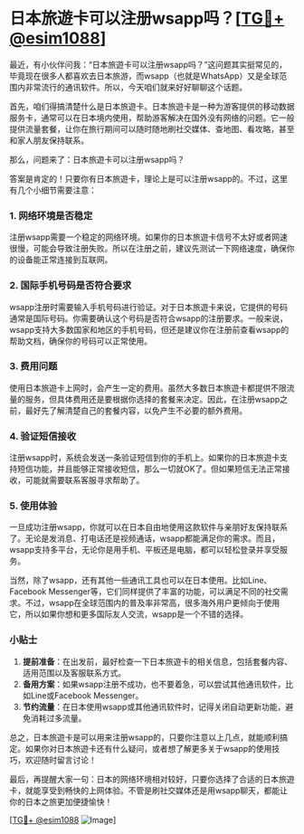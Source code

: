 # 日本旅遊卡可以注册wsapp吗？[[TG💪+ @esim1088](https://t.me/s/esim1088)]

最近，有小伙伴问我：“日本旅遊卡可以注册wsapp吗？”这问题其实挺常见的，毕竟现在很多人都喜欢去日本旅游，而wsapp（也就是WhatsApp）又是全球范围内非常流行的通讯软件。所以，今天咱们就来好好聊聊这个话题。

首先，咱们得搞清楚什么是日本旅遊卡。日本旅遊卡是一种为游客提供的移动数据服务卡，通常可以在日本境内使用，帮助游客解决在国外没有网络的问题。它一般提供流量套餐，让你在旅行期间可以随时随地刷社交媒体、查地图、看攻略，甚至和家人朋友保持联系。

那么，问题来了：日本旅遊卡可以注册wsapp吗？

答案是肯定的！只要你有日本旅遊卡，理论上是可以注册wsapp的。不过，这里有几个小细节需要注意：

### 1. 网络环境是否稳定

注册wsapp需要一个稳定的网络环境。如果你的日本旅遊卡信号不太好或者网速很慢，可能会导致注册失败。所以在注册之前，建议先测试一下网络速度，确保你的设备能正常连接到互联网。

### 2. 国际手机号码是否符合要求

wsapp注册时需要输入手机号码进行验证。对于日本旅遊卡来说，它提供的号码通常是国际号码。你需要确认这个号码是否符合wsapp的注册要求。一般来说，wsapp支持大多数国家和地区的手机号码，但还是建议你在注册前查看wsapp的帮助文档，确保你的号码可以正常使用。

### 3. 费用问题

使用日本旅遊卡上网时，会产生一定的费用。虽然大多数日本旅遊卡都提供不限流量的服务，但具体费用还是要根据你选择的套餐来决定。因此，在注册wsapp之前，最好先了解清楚自己的套餐内容，以免产生不必要的额外费用。

### 4. 验证短信接收

注册wsapp时，系统会发送一条验证短信到你的手机上。如果你的日本旅遊卡支持短信功能，并且能够正常接收短信，那么一切就OK了。但如果短信无法正常接收，可能就需要联系客服寻求帮助了。

### 5. 使用体验

一旦成功注册wsapp，你就可以在日本自由地使用这款软件与亲朋好友保持联系了。无论是发消息、打电话还是视频通话，wsapp都能满足你的需求。而且，wsapp支持多平台，无论你是用手机、平板还是电脑，都可以轻松登录并享受服务。

当然，除了wsapp，还有其他一些通讯工具也可以在日本使用。比如Line、Facebook Messenger等，它们同样提供了丰富的功能，可以满足不同的社交需求。不过，wsapp在全球范围内的普及率非常高，很多海外用户更倾向于使用它，所以如果你想和更多国际友人交流，wsapp是一个不错的选择。

### 小贴士

1. **提前准备**：在出发前，最好检查一下日本旅遊卡的相关信息，包括套餐内容、适用范围以及客服联系方式。
2. **备用方案**：如果wsapp注册不成功，也不要着急，可以尝试其他通讯软件，比如Line或Facebook Messenger。
3. **节约流量**：在日本使用wsapp或其他通讯软件时，记得关闭自动更新功能，避免消耗过多流量。

总之，日本旅遊卡是可以用来注册wsapp的，只要你注意以上几点，就能顺利搞定。如果你对日本旅遊卡还有什么疑问，或者想了解更多关于wsapp的使用技巧，欢迎随时留言讨论！

最后，再提醒大家一句：日本的网络环境相对较好，只要你选择了合适的日本旅遊卡，就能享受到畅快的上网体验。不管是刷社交媒体还是用wsapp聊天，都能让你的日本之旅更加便捷愉快！

[[TG💪+ @esim1088](https://t.me/s/esim1088) ![Image](https://i.postimg.cc/4NQfJmqS/Snipaste-2025-05-13-00-14-12.png)]